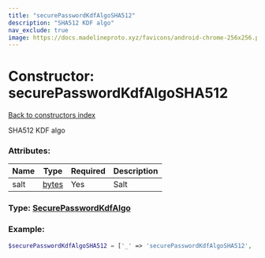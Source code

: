 ```yaml
---
title: "securePasswordKdfAlgoSHA512"
description: "SHA512 KDF algo"
nav_exclude: true
image: https://docs.madelineproto.xyz/favicons/android-chrome-256x256.png
---
```

# Constructor: securePasswordKdfAlgoSHA512  
[Back to constructors index](/API_docs/constructors/index.md)



SHA512 KDF algo

### Attributes:

| Name     |    Type       | Required | Description |
|----------|---------------|----------|-------------|
|salt|[bytes](/API_docs/types/bytes.md) | Yes|Salt|



### Type: [SecurePasswordKdfAlgo](/API_docs/types/SecurePasswordKdfAlgo.md)


### Example:

```php
$securePasswordKdfAlgoSHA512 = ['_' => 'securePasswordKdfAlgoSHA512', 'salt' => 'bytes'];
```  
